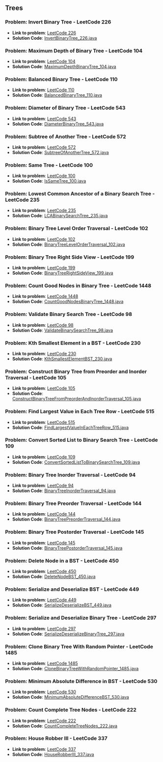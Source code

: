 ## Trees 

### Problem: Invert Binary Tree - LeetCode 226

- **Link to problem**: [LeetCode 226](https://leetcode.com/problems/invert-binary-tree/)
- **Solution Code**: [InvertBinaryTree_226.java](InvertBinaryTree_226.java)

### Problem: Maximum Depth of Binary Tree - LeetCode 104

- **Link to problem**: [LeetCode 104](https://leetcode.com/problems/maximum-depth-of-binary-tree/)
- **Solution Code**: [MaximumDepthBinaryTree_104.java](MaximumDepthBinaryTree_104.java)

### Problem: Balanced Binary Tree - LeetCode 110

- **Link to problem**: [LeetCode 110](https://leetcode.com/problems/balanced-binary-tree/)
- **Solution Code**: [BalancedBinaryTree_110.java](BalancedBinaryTree_110.java)

### Problem: Diameter of Binary Tree - LeetCode 543

- **Link to problem**: [LeetCode 543](https://leetcode.com/problems/diameter-of-binary-tree/)
- **Solution Code**: [DiameterBinaryTree_543.java](DiameterBinaryTree_543.java)

### Problem: Subtree of Another Tree - LeetCode 572

- **Link to problem**: [LeetCode 572](https://leetcode.com/problems/subtree-of-another-tree/)
- **Solution Code**: [SubtreeOfAnotherTree_572.java](SubtreeOfAnotherTree_572.java)

### Problem: Same Tree - LeetCode 100

- **Link to problem**: [LeetCode 100](https://leetcode.com/problems/same-tree/)
- **Solution Code**: [IsSameTree_100.java](IsSameTree_100.java)

### Problem: Lowest Common Ancestor of a Binary Search Tree - LeetCode 235

- **Link to problem**: [LeetCode 235](https://leetcode.com/problems/lowest-common-ancestor-of-a-binary-search-tree/)
- **Solution Code**: [LCABinarySearchTree_235.java](LCABinarySearchTree_235.java)

### Problem: Binary Tree Level Order Traversal - LeetCode 102

- **Link to problem**: [LeetCode 102](https://leetcode.com/problems/binary-tree-level-order-traversal/)
- **Solution Code**: [BinaryTreeLevelOrderTraversal_102.java](BinaryTreeLevelOrderTraversal_102.java)

### Problem: Binary Tree Right Side View - LeetCode 199

- **Link to problem**: [LeetCode 199](https://leetcode.com/problems/binary-tree-right-side-view/)
- **Solution Code**: [BinaryTreeRightSideView_199.java](BinaryTreeRightSideView_199.java)

### Problem: Count Good Nodes in Binary Tree - LeetCode 1448

- **Link to problem**: [LeetCode 1448](https://leetcode.com/problems/count-good-nodes-in-binary-tree/)
- **Solution Code**: [CountGoodNodesBinaryTree_1448.java](CountGoodNodesBinaryTree_1448.java)

### Problem: Validate Binary Search Tree - LeetCode 98

- **Link to problem**: [LeetCode 98](https://leetcode.com/problems/validate-binary-search-tree/)
- **Solution Code**: [ValidateBinarySearchTree_98.java](ValidateBinarySearchTree_98.java)

### Problem: Kth Smallest Element in a BST - LeetCode 230

- **Link to problem**: [LeetCode 230](https://leetcode.com/problems/kth-smallest-element-in-a-bst/)
- **Solution Code**: [KthSmallestElementBST_230.java](KthSmallestElementBST_230.java)

### Problem: Construct Binary Tree from Preorder and Inorder Traversal - LeetCode 105

- **Link to problem**: [LeetCode 105](https://leetcode.com/problems/construct-binary-tree-from-preorder-and-inorder-traversa/)
- **Solution Code**: [ConstructBinaryTreeFromPreorderAndInorderTraversal_105.java](ConstructBinaryTreeFromPreorderAndInorderTraversal_105.java)

### Problem: Find Largest Value in Each Tree Row - LeetCode 515

- **Link to problem**: [LeetCode 515](https://leetcode.com/problems/find-largest-value-in-each-tree-row/)
- **Solution Code**: [FindLargestValueInEachTreeRow_515.java](FindLargestValueInEachTreeRow_515.java)

### Problem: Convert Sorted List to Binary Search Tree - LeetCode 109

- **Link to problem**: [LeetCode 109](https://leetcode.com/problems/convert-sorted-list-to-binary-search-tree/)
- **Solution Code**: [ConvertSortedListToBinarySearchTree_109.java](ConvertSortedListToBinarySearchTree_109.java)

### Problem: Binary Tree Inorder Traversal - LeetCode 94

- **Link to problem**: [LeetCode 94](https://leetcode.com/problems/binary-tree-inorder-traversal/)
- **Solution Code**: [BinaryTreeInorderTraversal_94.java](BinaryTreeInorderTraversal_94.java)

### Problem: Binary Tree Preorder Traversal - LeetCode 144

- **Link to problem**: [LeetCode 144](https://leetcode.com/problems/binary-tree-preorder-traversal/)
- **Solution Code**: [BinaryTreePreorderTraversal_144.java](BinaryTreePreorderTraversal_144.java)

### Problem: Binary Tree Postorder Traversal - LeetCode 145
- **Link to problem**: [LeetCode 145](https://leetcode.com/problems/binary-tree-postorder-traversal/)
- **Solution Code**: [BinaryTreePostorderTraversal_145.java](BinaryTreePostorderTraversal_145.java)

### Problem: Delete Node in a BST - LeetCode 450
- **Link to problem**: [LeetCode 450](https://leetcode.com/problems/delete-node-in-a-bst/)
- **Solution Code**: [DeleteNodeBST_450.java](DeleteNodeBST_450.java)

### Problem: Serialize and Deserialize BST - LeetCode 449
- **Link to problem**: [LeetCode 449](https://leetcode.com/problems/serialize-and-deserialize-bst/)
- **Solution Code**: [SerializeDeserializeBST_449.java](SerializeDeserializeBST_449.java)

### Problem: Serialize and Deserialize Binary Tree - LeetCode 297
- **Link to problem**: [LeetCode 297](https://leetcode.com/problems/serialize-and-deserialize-binary-tree/)
- **Solution Code**: [SerializeDeserializeBinaryTree_297.java](SerializeDeserializeBinaryTree_297.java)

### Problem: Clone Binary Tree With Random Pointer - LeetCode 1485
- **Link to problem**: [LeetCode 1485](https://leetcode.com/problems/clone-binary-tree-with-random-pointer/)
- **Solution Code**: [CloneBinaryTreeWithRandomPointer_1485.java](CloneBinaryTreeWithRandomPointer_1485.java)

### Problem: Minimum Absolute Difference in BST - LeetCode 530
- **Link to problem**: [LeetCode 530](https://leetcode.com/problems/minimum-absolute-difference-in-bst/)
- **Solution Code**: [MinimumAbsoluteDifferenceBST_530.java](MinimumAbsoluteDifferenceBST_530.java)

### Problem: Count Complete Tree Nodes - LeetCode 222
- **Link to problem**: [LeetCode 222](https://leetcode.com/problems/count-complete-tree-nodes/)
- **Solution Code**: [CountCompleteTreeNodes_222.java](CountCompleteTreeNodes_222.java)

### Problem: House Robber III - LeetCode 337
- **Link to problem**: [LeetCode 337](https://leetcode.com/problems/house-robber-iii/)
- **Solution Code**: [HouseRobberIII_337.java](HouseRobberIII_337.java)
